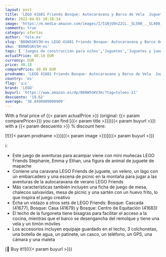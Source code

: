 ```yaml
---
layout: post
title: 'LEGO 41681 Friends Bosque: Autocaravana y Barco de Vela  Juguete de Construcción con Mini Muñecas y Figura de Mapache'
date: 2022-04-01 10:18:14
image: 'https://m.media-amazon.com/images/I/51NjU9n22CL._SL500_._SL400_.jpg'
comments: true
category: ofertas
author: 'tole.es'
slug: 'B08W5GKV3H-es LEGO 41681 Friends Bosque: Autocaravana y Barco de Vela...'
sku: 'B08W5GKV3H-es'
tags: [ 'Juegos de construcción para niños','Juguetes','Juguetes y juegos','Sets de construcción','lego', ]
actualPrice: 40.18 EUR
currency: EUR
price: 40.18
comparePrice: 49.99 EUR
prodname: 'LEGO 41681 Friends Bosque: Autocaravana y Barco de Vela  Juguete de Construcción con Mini Muñecas y Figura de Mapache'
country: 'es'
flag: '🇪🇸'
brand: 'LEGO'
buyurl: 'https://www.amazon.es/dp/B08W5GKV3H/?tag=tolees-21'
descuento: '19.62'
average: '38.4490909090909'
---
```


With a final price of {{< param actualPrice >}} (original: {{< param comparePrice>}}) you can find [{{< param title >}}]({{< param buyurl >}}) with a  {{< param descuento >}} % discount here:

[![{{< param prodname >}}]({{< param image >}})]({{< param buyurl >}})

ℹ️:

- Este juego de aventuras para acampar viene con mini muñecas LEGO Friends Stephanie, Emma y Ethan, una figura de animal de juguete de mapache
- Coniene una caravana LEGO Friends de juguete, un velero, un lago con un embarcadero y una escena de picnic en la montaña para jugar a las aventuras de la autocaravana de verano LEGO Friends
- Más características también incluyen una ficha de juego de mesa, chalecos salvavidas, mesa de picnic y una sartén con un huevo frito, lo que inspira el juego creativo
- Echa un vistazo a otros sets de LEGO Friends: Bosque: Cascada (41677), Bosque: Casa (41679) y Bosque: Centro de Equitación (41683)
- El techo de la furgoneta tiene bisagras para facilitar el acceso a la cocina, mientras que el barco se desengancha del remolque y tiene una vela y un timón móviles
- Los accesorios incluyen equipaje guardado en el techo, 3 colchonetas, una botella de agua, un patinete, un casco, un teléfono, un GPS, una cámara y una maleta

[🛒 Buy it!!]({{< param buyurl >}})
